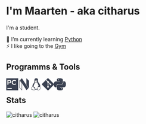 # I'm Maarten - aka citharus
I'm a student.

🌱 I’m currently learning [Python](https://www.python.org/)  
⚡ I like going to the [Gym](https://en.wikipedia.org/wiki/Gym)

## Programms & Tools
[<img align="left" alt="Pycharm" width="32px" src="https://github.com/citharus/citharus/blob/main/pycharm.svg" />][pycharm]
[<img align="left" alt="NeoVim" width="32px" src="https://github.com/citharus/citharus/blob/main/neovim.svg" />][neovim]
[<img align="left" alt="Linux" width="32px" src="https://github.com/citharus/citharus/blob/main/linux.svg" />][linux]
[<img align="left" alt="Git" width="32px" src="https://github.com/citharus/citharus/blob/main/git.svg" />][git]
[<img align="left" alt="Python" width="32px" src="https://github.com/citharus/citharus/blob/main/python.svg" />][python]<br>

## Stats
![citharus](https://github-readme-stats.vercel.app/api?username=citharus&count_private=true&hide_border=true&show_icons=true&include_all_commits=true&theme=nord)
![citharus](https://github-readme-stats.vercel.app/api/top-langs/?username=citharus&layout=compact&hide_border=true&count_private=true&theme=nord)

[pycharm]: https://www.jetbrains.com/pycharm/
[neovim]: https://neovim.io/
[linux]: https://en.wikipedia.org/wiki/Linux
[git]: https://git-scm.com/
[python]: https://www.python.org/
